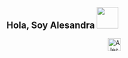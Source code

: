 <h2> Hola, Soy Alesandra <img src="https://media.giphy.com/media/xlcR4sYSBT34fQqApS/giphy.gif" width="50"></h2>

<p align="center">
  <a href="www.linkedin.com/in/alesandra-yagi/">
    <img src="https://www.vectorlogo.zone/logos/linkedin/linkedin-icon.svg" alt="Alesandra Yagi's LinkedIn Profile" height="30" width="30">
  </a>


<!--
**AleYV/AleYV** is a ✨ _special_ ✨ repository because its `README.md` (this file) appears on your GitHub profile.

Here are some ideas to get you started:

- 🔭 I’m currently working on ...
- 🌱 I’m currently learning ...
- 👯 I’m looking to collaborate on ...
- 🤔 I’m looking for help with ...
- 💬 Ask me about ...
- 📫 How to reach me: ...
- 😄 Pronouns: ...
- ⚡ Fun fact: ...
-->
